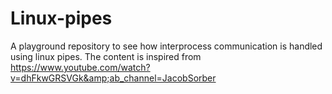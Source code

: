 # Linux-pipes
A playground repository to see how interprocess communication is handled using linux pipes. The content is inspired from https://www.youtube.com/watch?v=dhFkwGRSVGk&amp;ab_channel=JacobSorber

